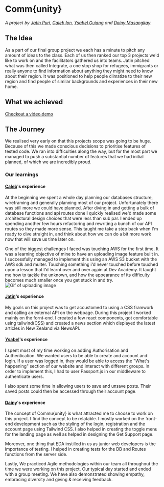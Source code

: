 # Comm{unity}
_A project by [Jatin Puri](https://github.com/jatin-puri-coder), [Caleb Ion](https://github.com/Calebhino), [Ysabel Guiang](https://github.com/ysabel-guiang) and [Dainy Masangkay](https://github.com/dainyleen)_

## The Idea
As a part of our final group project we each has a minute to pitch any amount of ideas to the class. Each of us then ranked our top 3 projects we'd like to work on and the facilitators gathered us into teams. Jatin pitched what was then called Integrate, a one stop shop for refugees, immigrants or really anyone to find information about anything they might need to know about their region. It was positioned to help people climatize to their new region and find people of similar backgrounds and experiences in their new home.

## What we achieved
[Checkout a video demo](https://www.youtube.com/watch?v=u29dJTMzJ9M&ab_channel=CalebIon)


## The Journey
We realised very early on that this projects scope was going to be huge. Because of this we made conscious decisions to prioritise features of tested code. We ran into difficulties along the way, but for the most part we managed to push a substantial number of features that we had initial planned, of which we are incredibly proud.

### Our learnings

#### [Caleb](https://github.com/Calebhino)'s experience
At the beginning we spent a whole day planning our databases structure, wireframing and generally planning most of our project. Unfortunately there was still more we could have planned. After diving in and getting a bulk of database functions and api routes done I quickly realised we'd made some architectural design choices that were less than sub par. I ended up spending another few hours refactoring and rewriting a bunch of our API routes so they made more sense. This taught me take a step back when I'm ready to dive straight in, and think about how we can do a bit more work now that will save us time later on.

One of the biggest challenges I faced was touching AWS for the first time. It was a learning objective of mine to have an uploading image feature built in. I successfully managed to implement this using an AWS S3 bucket with the AWS sdk and multer. Touching something i'd never touched before touched upon a lesson that I'd learnt over and over again at Dev Academy. It taught me how to tackle the unknown, and how the appearance of its difficulty becomes much smaller once you get stuck in and try. 
![Gif of uploading image](https://i.imgur.com/ldET7AY.gif)

#### [Jatin](https://github.com/jatin-puri-coder)'s experience
My goals on this project was to get accustomed to using a CSS framwork and calling an external API on the webpage. During this project I worked mainly on the fornt-end. I created a few react components, got comfortable using tailwind(CSS) and created a news section which displayed the latest articles in New Zealand via NewsAPI. 

#### [Ysabel](https://github.com/ysabel-guiang)'s experience
I spent most of my time working on adding Authorisation and Authentication. We wanted users to be able to create and account and login. If a user was logged in, they would be able to access the "What's happening" section of our website and interact with different groups. In order to implement this, I had to user Passport.js in our middleware to authenticate users.

I also spent some time in allowing users to save and unsave posts. Their saved posts could then be accessed through their account page. 

#### [Dainy](https://github.com/dainyleen)'s experience
The concept of Commu{unity} is what attracted me to choose to work on this project. I find the concept to be relatable. I mostly worked on the front-end development such as the styling of the login, registration and the account page using Tailwind CSS. I also helped in creating the toggle menu for the landing page as well as helped in designing the Get Support page. 

Moreover, one thing that EDA instilled in us as junior web developers is the importance of testing. I helped in creating tests for the DB and Routes functions from the server side. 

Lastly, We practiced Agile methodologies within our team all throughout the time we were working on this project. Our typical day started and ended with a group meeting. We have also demonstrated showing empathy, embracing diversity and giving & receiving feedback.

